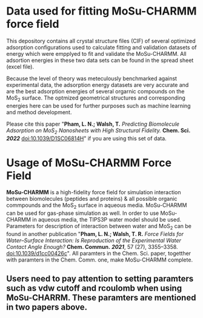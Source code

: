 # Data used for fitting MoSu-CHARMM force field

This depository contains all crystal structure files (CIF) of several optimized
adsorption configurations used to calculate fitting and validation datasets of
energy which were empplyed to fit and validate the MoSu-CHARMM. All adsortion
energies in these two data sets can be found in the spread sheet (excel file).

Because the level of theory was meteculously benchmarked against
experimental data, the adsorption energy datasets are very accurate and are the
best adsorption energies of several orgarnic compounds on the MoS<sub>2</sub>
surface. The optmized geometrical structures and corresponding energies here can
be used for further purposes such as machine learning and method development.

Please cite this paper "**Pham, L. N.; Walsh, T.** *Predicting Biomolecule Adsorption
on MoS<sub>2</sub> Nanosheets with High Structural Fidelity.* **Chem. Sci.** ***2022***
[doi:10.1039/D1SC06814H](https://doi.org/10.1039/D1SC06814H)" if you are using
this set of data. 

# Usage of MoSu-CHARMM Force Field 

**MoSu-CHARMM** is a high-fidelity force field for simulation interaction
between biomolecules (peptides and proteins) & all possible organic commpounds
and the MoS<sub>2</sub> surface in aqueous media. MoSu-CHARMM can be used for
gas-phase simulation as well. In order to use MoSu-CHARMM in aqueous media, the
TIPS3P water model should be used. Parameters for description of interaction
between water and MoS<sub>2</sub> can be found in another publication "**Pham,
L. N.; Walsh, T. R.** *Force Fields for Water–Surface Interaction: Is
Reproduction of the Experimental Water Contact Angle Enough?* **Chem. Commun.**
***2021***, 57 (27), 3355–3358.
[doi:10.1039/d1cc00426c](https://doi.org/10.1039/D1CC00426C)". All paramters in
the Chem. Sci. paper, togetther with paramters in the Chem. Comm. one, make
MoSu-CHARMM complete. 

## Users need to pay attention to setting paramters such as vdw cutoff and rcoulomb when using MoSu-CHARRM. These paramters are mentioned in two papers above.
